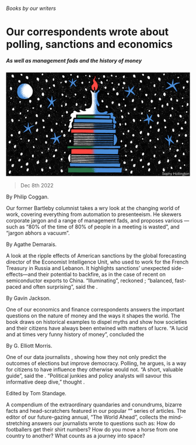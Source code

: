 ###### Books by our writers

# Our correspondents wrote about polling, sanctions and economics 

##### As well as management fads and the history of money 

![image](images/20221210_CUD004.jpg) 

> Dec 8th 2022 

By Philip Coggan. 

Our former Bartleby columnist takes a wry look at the changing world of work, covering everything from automation to presenteeism. He skewers corporate jargon and a range of management fads, and proposes various —such as “80% of the time of 80% of people in a meeting is wasted”, and “jargon abhors a vacuum”. 

 By Agathe Demarais. 

A look at the ripple effects of American sanctions by the global forecasting director of the Economist Intelligence Unit, who used to work for the French Treasury in Russia and Lebanon. It highlights sanctions’ unexpected side-effects—and their potential to backfire, as in the case of recent  on semiconductor exports to China. “Illuminating”, reckoned ; “balanced, fast-paced and often surprising”, said the .

 By Gavin Jackson. 

One of our economics and finance correspondents answers the important questions on the nature of money and the ways it shapes the world. The book draws on historical examples to dispel myths and show how societies and their citizens have always been entwined with matters of lucre. “A lucid and at times very funny history of money”, concluded the 

By G. Elliott Morris. 

One of our data journalists , showing how they not only predict the outcomes of elections but improve democracy. Polling, he argues, is a way for citizens to have influence they otherwise would not. “A short, valuable guide”, said the . “Political junkies and policy analysts will savour this informative deep dive,” thought .

Edited by Tom Standage. 

A compendium of the extraordinary quandaries and conundrums, bizarre facts and head-scratchers featured in our popular “” series of articles. The editor of our future-gazing annual, “The World Ahead”, collects the mind-stretching answers our journalists wrote to questions such as: How do footballers get their shirt numbers? How do you move a horse from one country to another? What counts as a journey into space?


